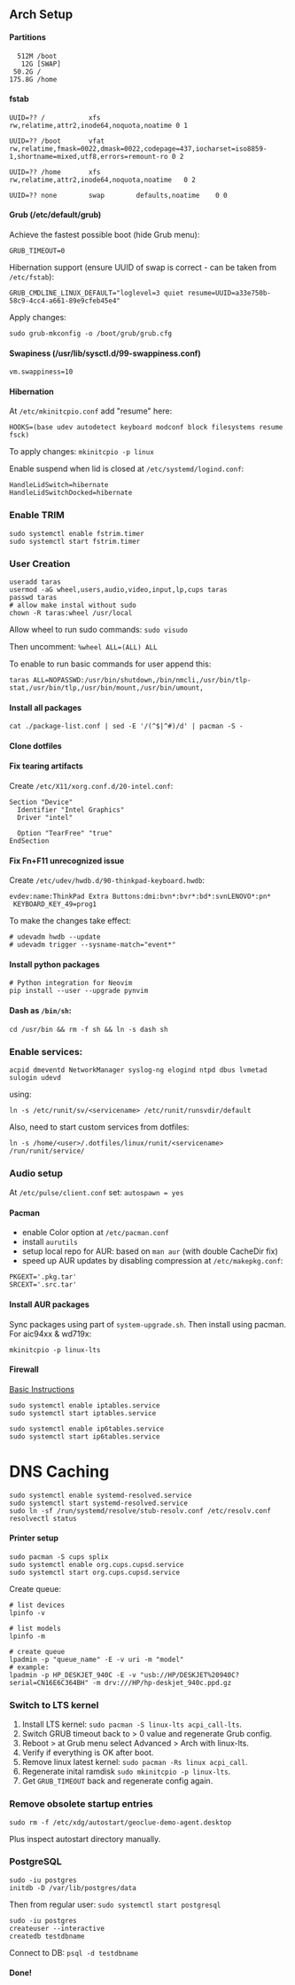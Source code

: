 ## Arch Setup

#### Partitions

```
  512M /boot
   12G [SWAP]
 50.2G /
175.8G /home
```

#### fstab

```
UUID=??	/         	xfs       	rw,relatime,attr2,inode64,noquota,noatime 0 1

UUID=??	/boot     	vfat      	rw,relatime,fmask=0022,dmask=0022,codepage=437,iocharset=iso8859-1,shortname=mixed,utf8,errors=remount-ro 0 2

UUID=??	/home     	xfs       	rw,relatime,attr2,inode64,noquota,noatime	0 2

UUID=??	none      	swap      	defaults,noatime  	0 0
```

#### Grub (/etc/default/grub)

Achieve the fastest possible boot (hide Grub menu):

`GRUB_TIMEOUT=0`

Hibernation support (ensure UUID of swap is correct - can be taken from `/etc/fstab`):

`GRUB_CMDLINE_LINUX_DEFAULT="loglevel=3 quiet resume=UUID=a33e750b-58c9-4cc4-a661-89e9cfeb45e4"`

Apply changes:

`sudo grub-mkconfig -o /boot/grub/grub.cfg`

#### Swapiness (/usr/lib/sysctl.d/99-swappiness.conf)

`vm.swappiness=10`

#### Hibernation

At `/etc/mkinitcpio.conf` add "resume" here:

`HOOKS=(base udev autodetect keyboard modconf block filesystems resume fsck)`

To apply changes: `mkinitcpio -p linux`

Enable suspend when lid is closed at `/etc/systemd/logind.conf`:

```
HandleLidSwitch=hibernate
HandleLidSwitchDocked=hibernate
```

### Enable TRIM

```
sudo systemctl enable fstrim.timer
sudo systemctl start fstrim.timer
```

### User Creation

```
useradd taras
usermod -aG wheel,users,audio,video,input,lp,cups taras
passwd taras
# allow make instal without sudo
chown -R taras:wheel /usr/local
```

Allow wheel to run sudo commands: `sudo visudo`

Then uncomment: `%wheel ALL=(ALL) ALL`

To enable to run basic commands for user append this:

`taras ALL=NOPASSWD:/usr/bin/shutdown,/bin/nmcli,/usr/bin/tlp-stat,/usr/bin/tlp,/usr/bin/mount,/usr/bin/umount,`

#### Install all packages

```
cat ./package-list.conf | sed -E '/(^$|^#)/d' | pacman -S -
```

#### Clone dotfiles

#### Fix tearing artifacts

Create `/etc/X11/xorg.conf.d/20-intel.conf`:

```
Section "Device"
  Identifier "Intel Graphics"
  Driver "intel"

  Option "TearFree" "true"
EndSection
```

#### Fix Fn+F11 unrecognized issue

Create `/etc/udev/hwdb.d/90-thinkpad-keyboard.hwdb`:

```
evdev:name:ThinkPad Extra Buttons:dmi:bvn*:bvr*:bd*:svnLENOVO*:pn*
 KEYBOARD_KEY_49=prog1
```

To make the changes take effect:

```
# udevadm hwdb --update
# udevadm trigger --sysname-match="event*"
```

#### Install python packages

```
# Python integration for Neovim
pip install --user --upgrade pynvim
```

#### Dash as `/bin/sh`:

`cd /usr/bin && rm -f sh && ln -s dash sh`

### Enable services:

```
acpid dmeventd NetworkManager syslog-ng elogind ntpd dbus lvmetad sulogin udevd
```

using:

```
ln -s /etc/runit/sv/<servicename> /etc/runit/runsvdir/default
```

Also, need to start custom services from dotfiles:

```
ln -s /home/<user>/.dotfiles/linux/runit/<servicename> /run/runit/service/
```

### Audio setup

At `/etc/pulse/client.conf` set: `autospawn = yes`

#### Pacman

* enable Color option at `/etc/pacman.conf`
* install `aurutils`
* setup local repo for AUR: based on `man aur` (with double CacheDir fix)
* speed up AUR updates by disabling compression at `/etc/makepkg.conf`:

```
PKGEXT='.pkg.tar'
SRCEXT='.src.tar'
```

#### Install AUR packages

Sync packages using part of `system-upgrade.sh`. Then install using pacman.
For aic94xx & wd719x:

```
mkinitcpio -p linux-lts
```

#### Firewall

[Basic Instructions](https://wiki.archlinux.org/index.php/Simple_stateful_firewall)

```
sudo systemctl enable iptables.service
sudo systemctl start iptables.service

sudo systemctl enable ip6tables.service
sudo systemctl start ip6tables.service
```

# DNS Caching

```
sudo systemctl enable systemd-resolved.service
sudo systemctl start systemd-resolved.service
sudo ln -sf /run/systemd/resolve/stub-resolv.conf /etc/resolv.conf
resolvectl status
```

#### Printer setup

```
sudo pacman -S cups splix
sudo systemctl enable org.cups.cupsd.service
sudo systemctl start org.cups.cupsd.service
```

Create queue:

```
# list devices
lpinfo -v

# list models
lpinfo -m

# create queue
lpadmin -p "queue_name" -E -v uri -m "model"
# example:
lpadmin -p HP_DESKJET_940C -E -v "usb://HP/DESKJET%20940C?serial=CN16E6C364BH" -m drv:///HP/hp-deskjet_940c.ppd.gz
```

### Switch to LTS kernel

1. Install LTS kernel: `sudo pacman -S linux-lts acpi_call-lts`.
2. Switch GRUB timeout back to > 0 value and regenerate Grub config.
3. Reboot > at Grub menu select Advanced > Arch with linux-lts.
4. Verify if everything is OK after boot.
5. Remove linux latest kernel: `sudo pacman -Rs linux acpi_call`.
6. Regenerate inital ramdisk `sudo mkinitcpio -p linux-lts`.
6. Get `GRUB_TIMEOUT` back and regenerate config again.

### Remove obsolete startup entries

```
sudo rm -f /etc/xdg/autostart/geoclue-demo-agent.desktop
```

Plus inspect autostart directory manually.

### PostgreSQL

```
sudo -iu postgres
initdb -D /var/lib/postgres/data
```

Then from regular user: `sudo systemctl start postgresql`

```
sudo -iu postgres
createuser --interactive
createdb testdbname
```

Connect to DB: `psql -d testdbname`

#### Done!
